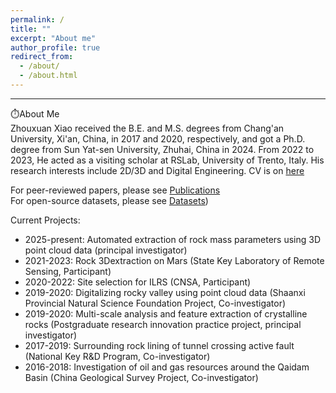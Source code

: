 ```yaml
---
permalink: /
title: ""
excerpt: "About me"
author_profile: true
redirect_from: 
  - /about/
  - /about.html
---
```


________________________________________________________________________________________________________
⏱️About Me    
Zhouxuan Xiao received the B.E. and M.S. degrees from Chang'an University, Xi'an, China, in 2017 and 2020, respectively, and got a Ph.D. degree from Sun Yat-sen University, Zhuhai, China in 2024. From 2022 to 2023, He acted as a visiting scholar at RSLab, University of Trento, Italy. His research interests include 2D/3D and Digital Engineering. CV is on [here](https://zhouxuanxiao.github.io/cv/)<br>

For peer-reviewed papers, please see [Publications](https://zhouxuanxiao.github.io/publications/)<br>
For open-source datasets, please see [Datasets](https://zhouxuanxiao.github.io/datasets/))<br>

Current Projects:   
* 2025-present: Automated extraction of rock mass parameters using 3D point cloud data (principal investigator)
* 2021-2023:  Rock 3Dextraction on Mars (State Key Laboratory of Remote Sensing, Participant)  
* 2020-2022: Site selection for ILRS (CNSA, Participant)  
* 2019-2020: Digitalizing rocky valley using point cloud data (Shaanxi Provincial Natural Science 
Foundation Project, Co-investigator)  
* 2019-2020: Multi-scale analysis and feature extraction of crystalline rocks (Postgraduate 
research innovation practice project, principal investigator)   
* 2017-2019: Surrounding rock lining of tunnel crossing active fault (National Key R&D Program, 
Co-investigator) 
* 2016-2018: Investigation of oil and gas resources around the Qaidam Basin (China Geological 
Survey Project, Co-investigator) 
